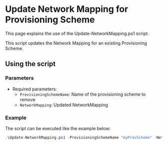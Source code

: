 # Update Network Mapping for Provisioning Scheme

This page explains the use of the Update-NetworkMapping.ps1 script.

This script updates the Network Mapping for an existing Provisioning Scheme.

## Using the script

### Parameters

- Required parameters:
    - `ProvisioningSchemeName`: Name of the provisioning scheme to remove
    - `NetworkMapping`: Updated NetworkMapping

### Example
The script can be executed like the example below:
```powershell
.\Update-NetworkMapping.ps1 -ProvisioningSchemeName "myProvScheme" -NetworkMapping @{"0"="XDHyp:\HostingUnits\myHostingUnit\myNetwork.network"}
```